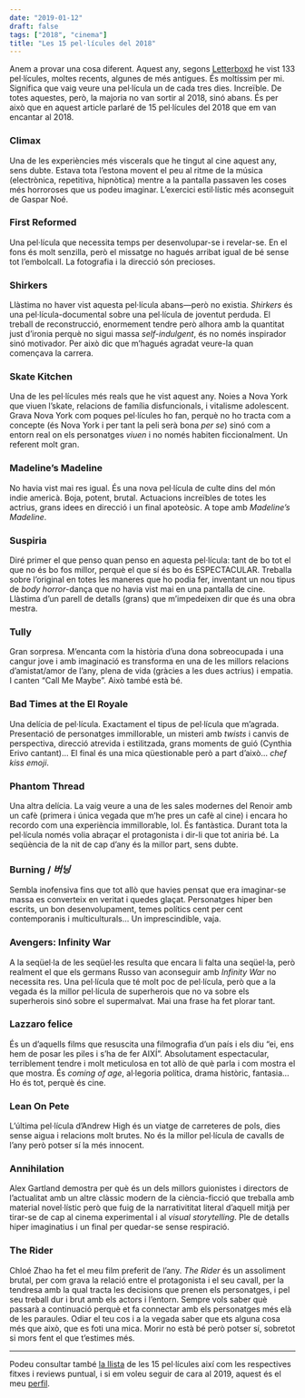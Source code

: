```yaml
---
date: "2019-01-12"
draft: false
tags: ["2018", "cinema"]
title: "Les 15 pel·lícules del 2018"
---
```


Anem a provar una cosa diferent. Aquest any, segons [Letterboxd](https://letterboxd.com/enric/) he vist 133 pel·lícules, moltes recents, algunes de més antigues. És moltíssim per mi. Significa que vaig veure una pel·lícula un de cada tres dies. Increïble. De totes aquestes, però, la majoria no van sortir al 2018, sinó abans. És per això que en aquest article parlaré de 15 pel·lícules del 2018 que em van encantar al 2018.

<!-- more -->

### Climax

Una de les experiències més viscerals que he tingut al cine aquest any, sens dubte. Estava tota l’estona movent el peu al ritme de la música (electrònica, repetitiva, hipnòtica) mentre a la pantalla passaven les coses més horroroses que us podeu imaginar. L’exercici estil·lístic més aconseguit de Gaspar Noé.

### First Reformed

Una pel·lícula que necessita temps per desenvolupar-se i revelar-se. En el fons és molt senzilla, però el missatge no hagués arribat igual de bé sense tot l’embolcall. La fotografia i la direcció són precioses.

### Shirkers

Llàstima no haver vist aquesta pel·lícula abans—però no existia. *Shirkers* és una pel·lícula-documental sobre una pel·lícula de joventut perduda. El treball de reconstrucció, enormement tendre però alhora amb la quantitat just d’ironia perquè no sigui massa *self-indulgent*, és no només inspirador sinó motivador. Per això dic que m’hagués agradat veure-la quan començava la carrera.

### Skate Kitchen

Una de les pel·lícules més reals que he vist aquest any. Noies a Nova York que viuen l’skate, relacions de família disfuncionals, i vitalisme adolescent. Grava Nova York com poques pel·lícules ho fan, perquè no ho tracta com a concepte (és Nova York i per tant la peli serà bona *per se*) sinó com a entorn real on els personatges *viuen* i no només habiten ficcionalment. Un referent molt gran.

### Madeline’s Madeline

No havia vist mai res igual. És una nova pel·lícula de culte dins del món indie americà. Boja, potent, brutal. Actuacions increïbles de totes les actrius, grans idees en direcció i un final apoteòsic. A tope amb *Madeline’s Madeline*.

### Suspiria

Diré primer el que penso quan penso en aquesta pel·lícula: tant de bo tot el que no és bo fos millor, perquè el que sí és bo és ESPECTACULAR. Treballa sobre l’original en totes les maneres que ho podia fer, inventant un nou tipus de *body horror*-dança que no havia vist mai en una pantalla de cine. Llàstima d’un parell de detalls (grans) que m’impedeixen dir que és una obra mestra.

### Tully

Gran sorpresa. M’encanta com la història d’una dona sobreocupada i una cangur jove i amb imaginació es transforma en una de les millors relacions d’amistat/amor de l’any, plena de vida (gràcies a les dues actrius) i empatia. I canten “Call Me Maybe”. Això també està bé.

### Bad Times at the El Royale

Una delícia de pel·lícula. Exactament el tipus de pel·lícula que m’agrada. Presentació de personatges immillorable, un misteri amb *twists* i canvis de perspectiva, direcció atrevida i estilitzada, grans moments de guió (Cynthia Erivo cantant)… El final és una mica qüestionable però a part d’això… *chef kiss emoji*. 

### Phantom Thread

Una altra delícia. La vaig veure a una de les sales modernes del Renoir amb un cafè (primera i única vegada que m’he pres un cafè al cine) i encara ho recordo com una experiència immillorable, lol. És fantàstica. Durant tota la pel·lícula només volia abraçar el protagonista i dir-li que tot aniria bé. La seqüència de la nit de cap d’any és la millor part, sens dubte.

### Burning / *버닝* 

Sembla inofensiva fins que tot allò que havies pensat que era imaginar-se massa es converteix en veritat i quedes glaçat. Personatges hiper ben escrits, un bon desenvolupament, temes polítics cent per cent contemporanis i multiculturals… Un imprescindible, vaja.

### Avengers: Infinity War

A la seqüel·la de les seqüel·les resulta que encara li falta una seqüel·la, però realment el que els germans Russo van aconseguir amb *Infinity War* no necessita res. Una pel·lícula que té molt poc de pel·lícula, però que a la vegada és la millor pel·lícula de superherois que no va sobre els superherois sinó sobre el supermalvat. Mai una frase ha fet plorar tant.

### Lazzaro felice

És un d’aquells films que resuscita una filmografia d’un país i els diu “ei, ens hem de posar les piles i s’ha de fer AIXÍ”. Absolutament espectacular, terriblement tendre i molt meticulosa en tot allò de què parla i com mostra el que mostra. És *coming of age*, al·legoria política, drama històric, fantasia… Ho és tot, perquè és cine.

### Lean On Pete

L’última pel·lícula d’Andrew High és un viatge de carreteres de pols, dies sense aigua i relacions molt brutes. No és la millor pel·lícula de cavalls de l’any però potser sí la més innocent.

### Annihilation

Alex Gartland demostra per què és un dels millors guionistes i directors de l’actualitat amb un altre clàssic modern de la ciència-ficció que treballa amb material novel·lístic però que fuig de la narrativititat literal d’aquell mitjà per tirar-se de cap al cinema experimental i al *visual storytelling*. Ple de detalls hiper imaginatius i un final per quedar-se sense respiració.

### The Rider

Chloé Zhao ha fet el meu film preferit de l’any. *The Rider* és un assoliment brutal, per com grava la relació entre el protagonista i el seu cavall, per la tendresa amb la qual tracta les decisions que prenen els personatges, i pel seu treball dur i brut amb els actors i l’entorn. Sempre vols saber què passarà a continuació perquè et fa connectar amb els personatges més elà de les paraules. Odiar el teu cos i a la vegada saber que ets alguna cosa més que això, que es foti una mica. Morir no està bé però potser sí, sobretot si mors fent el que t’estimes més.

---

Podeu consultar també [la llista](https://letterboxd.com/enric/list/15-from-2018/) de les 15 pel·lícules així com les respectives fitxes i reviews puntual, i si em voleu seguir de cara al 2019, aquest és el meu [perfil](https://letterboxd.com/enric/).